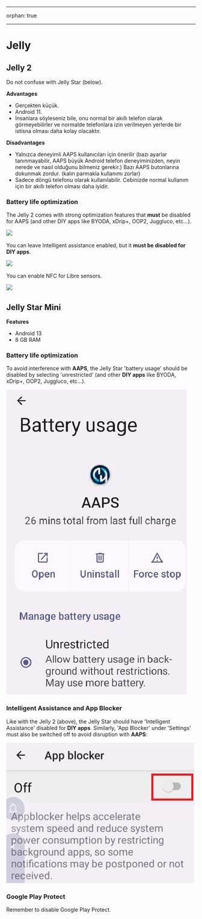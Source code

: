 * * *

orphan: true

* * *

# Jelly

## Jelly 2

Do not confuse with Jelly Star (below).

**Advantages**

* Gerçekten küçük.
* Android 11.
* İnsanlara söyleseniz bile, onu normal bir akıllı telefon olarak görmeyebilirler ve normalde telefonlara izin verilmeyen yerlerde bir istisna olması daha kolay olacaktır.

**Disadvantages**

* Yalnızca deneyimli AAPS kullanıcıları için önerilir (bazı ayarlar tanınmayabilir, AAPS büyük Android telefon deneyiminizden, neyin nerede ve nasıl olduğunu bilmeniz gerekir.) Bazı AAPS butonlarına dokunmak zordur. (kalın parmakla kullanımı zorlar)
* Sadece döngü telefonu olarak kullanılabilir. Cebinizde normal kullanım için bir akıllı telefon olması daha iyidir. 

### Battery life optimization

The Jelly 2 comes with strong optimization features that **must** be disabled for AAPS (and other DIY apps like BYODA, xDrip+, OOP2, Juggluco, etc...).

![](../images/Jelly_Settings1.png)

You can leave Intelligent assistance enabled, but it **must be disabled for DIY apps**.

![](../images/Jelly_Settings2.png)

You can enable NFC for Libre sensors.

![](../images/Jelly_Settings3.png)

## Jelly Star Mini

**Features**

* Android 13
* 8 GB RAM

### Battery life optimization

To avoid interference with **AAPS**, the Jelly Star 'battery usage' should be disabled by selecting 'unrestricted' (and other **DIY apps** like BYODA, xDrip+, OOP2, Juggluco, etc...).

![Jelly_BatterY_1ACA756A-2EC4-4623-B8C4-2CEB9D230A93](../images/JellyStarMini1.jpg)

### Intelligent Assistance and App Blocker

Like with the Jelly 2 (above), the Jelly Star should have 'Intelligent Assistance' disabled for **DIY apps**. Similarly, 'App Blocker' under 'Settings' must also be switched off to avoid disruption with **AAPS**:

![App Blocker Screenshot 2025-08-03 213400](../images/JellyStarMini2.jpg)

### Google Play Protect

Remember to disable Google Play Protect.
